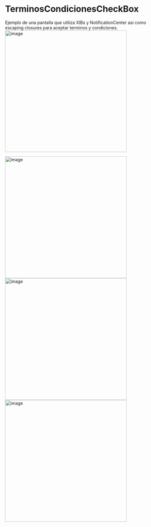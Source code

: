 # TerminosCondicionesCheckBox
Ejemplo de una pantalla que utiliza XIBs y NotificationCenter asi como escaping closures para aceptar terminos y condiciones.
<img width="399" alt="image" src="https://user-images.githubusercontent.com/49013250/226063975-fa6155b9-8d7d-4980-8ad9-d0bd4a02f5fd.png">


<img width="399" alt="image" src="https://user-images.githubusercontent.com/49013250/226063983-cc3f5ced-d50f-44f3-9cac-e0061cbf20a7.png">


<img width="399" alt="image" src="https://user-images.githubusercontent.com/49013250/226063992-8fe2a851-d05e-4afe-913b-28269062dcfa.png">


<img width="399" alt="image" src="https://user-images.githubusercontent.com/49013250/226064000-9df37e7c-2475-4583-8c5c-99e3aa23a5ad.png">
